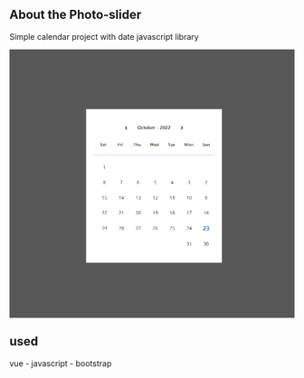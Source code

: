 ## About the Photo-slider

Simple calendar project with date javascript library

<img align="center" src="calendar.png">

## used

vue - javascript - bootstrap 